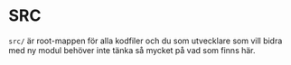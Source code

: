 # SRC

`src/` är root-mappen för alla kodfiler och du som utvecklare som vill bidra
med ny modul behöver inte tänka så mycket på vad som finns här.